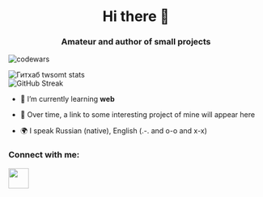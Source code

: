 <h1 align="center">Hi there 👋</h1>
<h3 align="center">Amateur and author of small projects</h3>

![codewars](https://www.codewars.com/users/twsomt/badges/small)

![Гитхаб twsomt stats](https://github-readme-stats.vercel.app/api?username=twsomt)
<br>
![GitHub Streak](https://github-readme-streak-stats.herokuapp.com/?user=twsomt)

- 🌱 I’m currently learning **web**

- 📄 Over time, a link to some interesting project of mine will appear here

- 🌍 I speak Russian (native), English (.-. and o-o and x-x)

### Connect with me:
<p align="left">
<a href="https://t.me/twsomt">
<img src="https://www.svgrepo.com/show/354443/telegram.svg" width="40" height="40"
</a>
</p>
